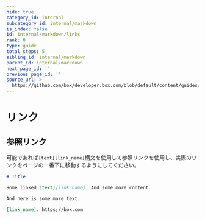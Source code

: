 ```yaml
---
hide: true
category_id: internal
subcategory_id: internal/markdown
is_index: false
id: internal/markdown/links
rank: 0
type: guide
total_steps: 5
sibling_id: internal/markdown
parent_id: internal/markdown
next_page_id: ''
previous_page_id: ''
source_url: >-
  https://github.com/box/developer.box.com/blob/default/content/guides/internal/markdown/links.md
---
```

<!-- does not need translation -->

# リンク

## 参照リンク

可能であれば`[text][link_name]`構文を使用して参照リンクを使用し、実際のリンクをページの一番下に移動するようにしてください。

```md
# Title

Some linked [text][link_name]. And some more content.

And here is some more text.

[link_name]: https;//box.com
```
